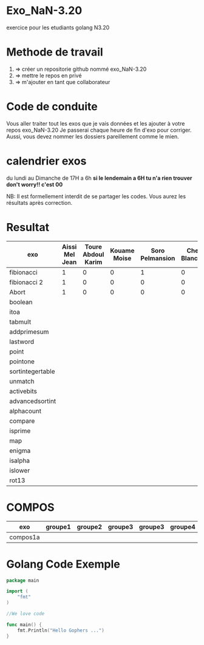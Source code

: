 # Exo_NaN-3.20
exercice pour les etudiants golang N3.20

# Methode de travail
1. => créer un repositorie github nommé exo_NaN-3.20
2. => mettre le repos en privé
3. => m'ajouter en tant que collaborateur 

# Code de conduite
Vous aller traiter tout les exos que je vais données et les ajouter à votre repos exo_NaN-3.20
Je passerai chaque heure de fin d'exo pour corriger.
Aussi, vous devez nommer les dossiers pareillement comme le mien.

# calendrier exos
du lundi au Dimanche de 17H a 6h 
**si le lendemain a 6H tu n'a rien trouver don't worry!! c'est 00**


NB: Il est formellement interdit de se partager les codes. 
Vous aurez les résultats après correction.


# Resultat
exo               | Aissi Mel Jean|Toure Abdoul Karim | Kouame Moise  |Soro Pelmansion   | Cheke Blanchard |Diaby Ibrahim  |
----------------- | --------------|-------------------|---------------|------------------|-----------------|---------------|
fibionacci        |     1         |  0                |  0            | 1                |       0         |         1     |
fibionacci 2      |     1         |  0                |  0            | 0                |       0         |         0     |
Abort             |     1         |  0                |  0            | 0                |       0         |         0     |
boolean           |               |                   |               |                  |                 |               |
itoa              |               |                   |               |                  |                 |               |
tabmult           |               |                   |               |                  |                 |               |
addprimesum       |               |                   |               |                  |                 |               |
lastword          |               |                   |               |                  |                 |               |
point             |               |                   |               |                  |                 |               |
pointone          |               |                   |               |                  |                 |               |
sortintegertable  |               |                   |               |                  |                 |               |
unmatch           |               |                   |               |                  |                 |               |
activebits        |               |                   |               |                  |                 |               |
advancedsortint   |               |                   |               |                  |                 |               |
alphacount        |               |                   |               |                  |                 |               |
compare           |               |                   |               |                  |                 |               |
isprime           |               |                   |               |                  |                 |               |
map               |               |                   |               |                  |                 |               |
enigma            |               |                   |               |                  |                 |               |
isalpha           |               |                   |               |                  |                 |               |
islower           |               |                   |               |                  |                 |               |
rot13             |               |                   |               |                  |                 |               |

# COMPOS
exo               |groupe1        |groupe2            | groupe3       |groupe3           | groupe4         |
----------------- | --------------|-------------------|---------------|------------------|-----------------|
compos1a          |               |                   |               |                  |                 | 

# Golang Code Exemple

```go
package main

import (
    "fmt"
)

//We love code

func main() {
    fmt.Println("Hello Gophers ...")
}
```